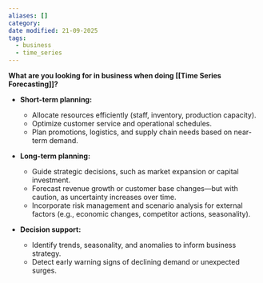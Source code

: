 ```yaml
---
aliases: []
category:
date modified: 21-09-2025
tags:
  - business
  - time_series
---
```


**What are you looking for in business when doing [[Time Series Forecasting]]?**

* **Short-term planning:**
  * Allocate resources efficiently (staff, inventory, production capacity).
  * Optimize customer service and operational schedules.
  * Plan promotions, logistics, and supply chain needs based on near-term demand.

* **Long-term planning:**
  * Guide strategic decisions, such as market expansion or capital investment.
  * Forecast revenue growth or customer base changes—but with caution, as uncertainty increases over time.
  * Incorporate risk management and scenario analysis for external factors (e.g., economic changes, competitor actions, seasonality).

* **Decision support:**
  * Identify trends, seasonality, and anomalies to inform business strategy.
  * Detect early warning signs of declining demand or unexpected surges.
